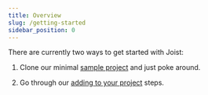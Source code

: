```yaml
---
title: Overview
slug: /getting-started
sidebar_position: 0
---
```


There are currently two ways to get started with Joist:

1. Clone our minimal [sample project](./sample-project.md) and just poke around.

2. Go through our [adding to your project](./adding-to-your-project.md) steps.

